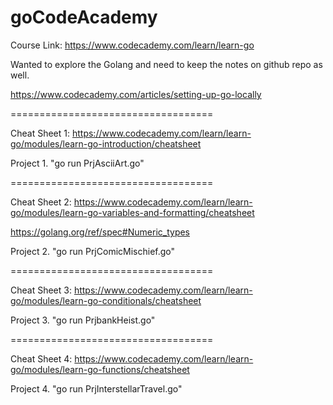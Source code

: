 # goCodeAcademy
Course Link: https://www.codecademy.com/learn/learn-go

Wanted to explore the Golang and need to keep the notes on github repo as well.

https://www.codecademy.com/articles/setting-up-go-locally

===================================

Cheat Sheet 1: https://www.codecademy.com/learn/learn-go/modules/learn-go-introduction/cheatsheet

Project 1. "go run PrjAsciiArt.go"

===================================

Cheat Sheet 2: https://www.codecademy.com/learn/learn-go/modules/learn-go-variables-and-formatting/cheatsheet

https://golang.org/ref/spec#Numeric_types

Project 2. "go run PrjComicMischief.go"

===================================

Cheat Sheet 3: https://www.codecademy.com/learn/learn-go/modules/learn-go-conditionals/cheatsheet

Project 3. "go run PrjbankHeist.go"

===================================

Cheat Sheet 4: https://www.codecademy.com/learn/learn-go/modules/learn-go-functions/cheatsheet

Project 4. "go run PrjInterstellarTravel.go"
